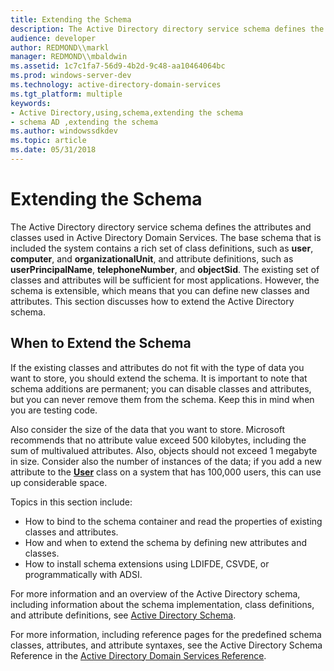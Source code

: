 ```yaml
---
title: Extending the Schema
description: The Active Directory directory service schema defines the attributes and classes used in Active Directory Domain Services.
audience: developer
author: REDMOND\\markl
manager: REDMOND\\mbaldwin
ms.assetid: 1c7c1fa7-56d9-4b2d-9c48-aa10464064bc
ms.prod: windows-server-dev
ms.technology: active-directory-domain-services
ms.tgt_platform: multiple
keywords:
- Active Directory,using,schema,extending the schema
- schema AD ,extending the schema
ms.author: windowssdkdev
ms.topic: article
ms.date: 05/31/2018
---
```


# Extending the Schema

The Active Directory directory service schema defines the attributes and classes used in Active Directory Domain Services. The base schema that is included the system contains a rich set of class definitions, such as **user**, **computer**, and **organizationalUnit**, and attribute definitions, such as **userPrincipalName**, **telephoneNumber**, and **objectSid**. The existing set of classes and attributes will be sufficient for most applications. However, the schema is extensible, which means that you can define new classes and attributes. This section discusses how to extend the Active Directory schema.

## When to Extend the Schema

If the existing classes and attributes do not fit with the type of data you want to store, you should extend the schema. It is important to note that schema additions are permanent; you can disable classes and attributes, but you can never remove them from the schema. Keep this in mind when you are testing code.

Also consider the size of the data that you want to store. Microsoft recommends that no attribute value exceed 500 kilobytes, including the sum of multivalued attributes. Also, objects should not exceed 1 megabyte in size. Consider also the number of instances of the data; if you add a new attribute to the [**User**](https://msdn.microsoft.com/library/ms683980) class on a system that has 100,000 users, this can use up considerable space.

Topics in this section include:

-   How to bind to the schema container and read the properties of existing classes and attributes.
-   How and when to extend the schema by defining new attributes and classes.
-   How to install schema extensions using LDIFDE, CSVDE, or programmatically with ADSI.

For more information and an overview of the Active Directory schema, including information about the schema implementation, class definitions, and attribute definitions, see [Active Directory Schema](active-directory-schema.md).

For more information, including reference pages for the predefined schema classes, attributes, and attribute syntaxes, see the Active Directory Schema Reference in the [Active Directory Domain Services Reference](active-directory-domain-services-reference.md).

 

 




